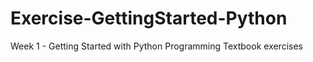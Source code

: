 # Exercise-GettingStarted-Python
Week 1 - Getting Started with Python Programming
Textbook exercises
